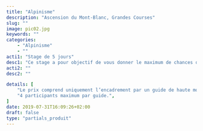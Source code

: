 ```yaml
---
title: "Alpinisme"
description: "Ascension du Mont-Blanc, Grandes Courses"
slug: ""
image: pic02.jpg
keywords: ""
categories:
    - "Alpinisme"
    - ""
acti1: "Stage de 5 jours"
desc1: "Ce stage a pour objectif de vous donner le maximum de chances de réussir l’ascension du Mont Blanc, même si vous n’avez pas d’expérience de la haute montagne et de l’alpinisme. Les trois premiers jours de ce stage sont consacrés à l’apprentissage des techniques de base (glace, neige, rocher). Ils permettent aussi de vous acclimater à l’altitude, avant de vous lancer, les 2 derniers jours, dans la belle aventure humaine et physique que représente l'ascension du Mont Blanc."
acti2: ""
desc2: ""

details: [
    "Le prix comprend uniquement l’encadrement par un guide de haute montagne, tous les frais annexes (refuge, repas, déplacements) sont à la charge des stagiaires.",
    "4 participants maximum par guide.",
]
date: 2019-07-31T16:09:26+02:00
draft: false
type: "partials_produit"
---
```

